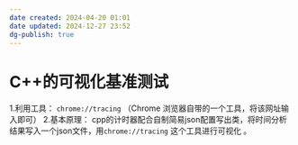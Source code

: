 ```yaml
---
date created: 2024-04-20 01:01
date updated: 2024-12-27 23:52
dg-publish: true
---
```


# C++的可视化基准测试

1.利用工具： `chrome://tracing` （Chrome 浏览器自带的一个工具，将该网址输入即可）
2.基本原理： cpp的计时器配合自制简易json配置写出类，将时间分析结果写入一个json文件，用`chrome://tracing` 这个工具进行可视化 。
